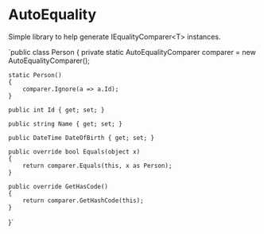 # AutoEquality
Simple library to help generate IEqualityComparer&lt;T> instances.

`public class Person
{
    private static AutoEqualityComparer<Person> comparer = new AutoEqualityComparer<Person>();
    
    static Person()
    {
        comparer.Ignore(a => a.Id);
    }
    
    public int Id { get; set; }
    
    public string Name { get; set; }
    
    public DateTime DateOfBirth { get; set; }
    
    public override bool Equals(object x)
    {
        return comparer.Equals(this, x as Person);
    }
    
    public override GetHasCode()
    {
        return comparer.GetHashCode(this);
    }
}`
